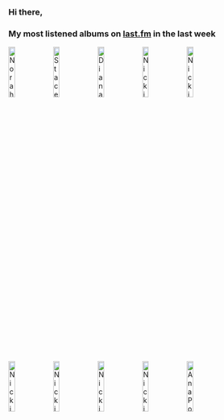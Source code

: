 ### Hi there, 

### My most listened albums on [last.fm](https://www.last.fm/user/jfdesignnet) in the last week

[<img src='https://lastfm.freetls.fastly.net/i/u/300x300/0d1f44fadc571df60099abeee01ffe58.jpg' width='16%' height='16%' alt='Norah Jones - Come Away With Me (Super Deluxe Edition)'>](https://www.last.fm/music/norah%2bjones/come%2baway%2bwith%2bme%2b%2528super%2bdeluxe%2bedition%2529)&nbsp;
[<img src='https://lastfm.freetls.fastly.net/i/u/300x300/01e9370e5271fb039110cf99d1553558.jpg' width='16%' height='16%' alt='Stacey Kent - Its A Wonderful World'>](https://www.last.fm/music/stacey%2bkent/it%2527s%2ba%2bwonderful%2bworld)&nbsp;
[<img src='https://lastfm.freetls.fastly.net/i/u/300x300/39e21199df494aabb64109a668e9bba6.png' width='16%' height='16%' alt='Diana Krall - The Very Best Of Diana Krall'>](https://www.last.fm/music/diana%2bkrall/the%2bvery%2bbest%2bof%2bdiana%2bkrall)&nbsp;
[<img src='https://lastfm.freetls.fastly.net/i/u/300x300/bab001f93e0882d167f9b0546a6e8810.jpg' width='16%' height='16%' alt='Nicki Parrott - Close To You - Burt Bacharach Song Book'>](https://www.last.fm/music/nicki%2bparrott/close%2bto%2byou%2b-%2bburt%2bbacharach%2bsong%2bbook)&nbsp;
[<img src='https://lastfm.freetls.fastly.net/i/u/300x300/dc01f76af0d244357d8bfa47737f926e.jpg' width='16%' height='16%' alt='Nicki Parrott - Unforgettable'>](https://www.last.fm/music/nicki%2bparrott/unforgettable)&nbsp;
<br>
[<img src='https://lastfm.freetls.fastly.net/i/u/300x300/3b53eb3a60c181fc06bb5b5154e2dcf9.jpg' width='16%' height='16%' alt='Nicki Parrott - Dear Blossom,'>](https://www.last.fm/music/nicki%2bparrott/dear%2bblossom%252c)&nbsp;
[<img src='https://lastfm.freetls.fastly.net/i/u/300x300/1bd9744bdebc34f83523b7ff4b596751.jpg' width='16%' height='16%' alt='Nicki Parrott - From New York To Paris'>](https://www.last.fm/music/nicki%2bparrott/from%2bnew%2byork%2bto%2bparis)&nbsp;
[<img src='https://lastfm.freetls.fastly.net/i/u/300x300/e59b2dfcd4ad39315f119592d204e630.jpg' width='16%' height='16%' alt='Nicki Parrott - Stompin At The Savoy'>](https://www.last.fm/music/nicki%2bparrott/stompin%2527%2bat%2bthe%2bsavoy)&nbsp;
[<img src='https://lastfm.freetls.fastly.net/i/u/300x300/dfbeb5fb87a3723c4202543a019db14d.jpg' width='16%' height='16%' alt='Nicki Parrott - Yesterday Once More'>](https://www.last.fm/music/nicki%2bparrott/yesterday%2bonce%2bmore)&nbsp;
[<img src='https://lastfm.freetls.fastly.net/i/u/300x300/f83764a557d2d4f94cc273c614fb279d.jpg' width='16%' height='16%' alt='Ana Popovic - Trilogy (Full Album)'>](https://www.last.fm/music/ana%2bpopovic/trilogy%2b%2528full%2balbum%2529)&nbsp;
<br>

